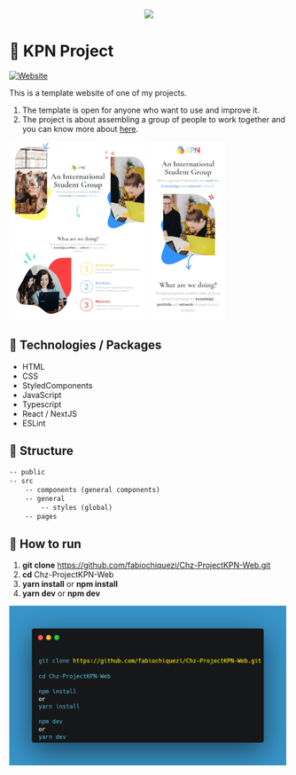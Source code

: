 <br />
<p align="center">
    <img src="https://www.chiquezi.com/_next/image?url=%2F_next%2Fstatic%2Fimage%2Fpublic%2Flogo%2Flogo.c442afade084ba1adfa95e1aecfc83d0.svg&w=384&q=75" width="125">
</p>

# 🤙 KPN Project

[![Website](https://img.shields.io/website?style=flat-square&url=https%3A%2F%2Ffabiochiquezi.github.io%2F)](https://kpn.chiquezi.com/home)

This is a template website of one of my projects.

1. The template is open for anyone who want to use and improve it.
2. The project is about assembling a group of people to work together and you can know more about <a href="https://kpn.chiquezi.com/home" target="_blank">here</a>.

<p float="left">
<img
    src="design/md/screen-01.jpg?raw=true"
    alt="screenshot"
    title="screenshot"
    width="250"
/>
<img
    src="design/md/screen-mobile-01.jpg?raw=true"
    alt="screenshot"
    title="screenshot"
    height="322"
/>

</p>

## 📡 Technologies / Packages

-   HTML
-   CSS
-   StyledComponents
-   JavaScript
-   Typescript
-   React / NextJS
-   ESLint

## 📂 Structure

    -- public
    -- src
        -- components (general components)
        -- general
            -- styles (global)
        -- pages

## 🚀 How to run

1. **git clone** https://github.com/fabiochiquezi/Chz-ProjectKPN-Web.git
2. **cd** Chz-ProjectKPN-Web
3. **yarn install** or **npm install**
4. **yarn dev** or **npm dev**

<img
    src="design/md/carbon.png?raw=true"
    alt="screenshot"
    title="screenshot"
    width="500"
/>
